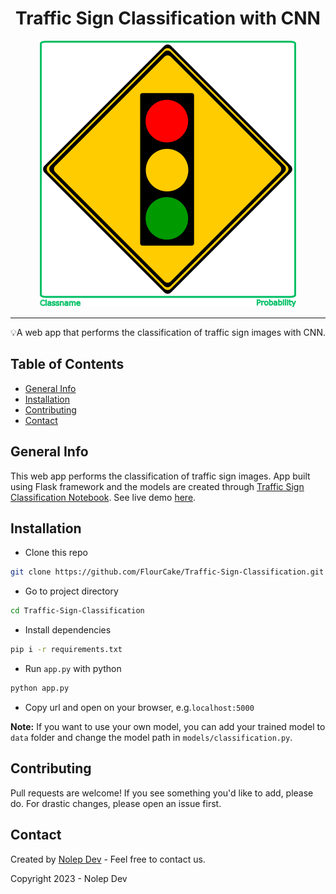
<h1 align="center">Traffic Sign Classification with CNN</h1>

<p align="center">
  <img src=".\static\image\headline.png">
</p>

---

<p align="center">💡A web app that performs the classification of traffic sign images with CNN.</p>

## Table of Contents
* [General Info](#general-information)
* [Installation](#installation)
* [Contributing](#contributing)
* [Contact](#contact)

## General Info
This web app performs the classification of traffic sign images. App built using Flask framework and the models are created through [Traffic Sign Classification Notebook](https://github.com/FlourCake/Traffic-Sign-Classification-Notebook). See live demo [here](http://pakhaji.pythonanywhere.com/).

## Installation
* Clone this repo
```bash
git clone https://github.com/FlourCake/Traffic-Sign-Classification.git
```
* Go to project directory
```bash
cd Traffic-Sign-Classification
```
* Install dependencies
```bash
pip i -r requirements.txt
```
* Run `app.py` with python
```bash
python app.py
```
* Copy url and open on your browser, e.g.`localhost:5000`

__Note:__ If you want to use your own model, you can add your trained model to `data` folder and change the model path in `models/classification.py`.

## Contributing
Pull requests are welcome! If you see something you'd like to add, please do. For drastic changes, please open an issue first.

## Contact
Created by [Nolep Dev](mailto:azka.hisbullah26@gmail.com) - Feel free to contact us.

Copyright 2023 - Nolep Dev